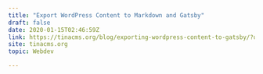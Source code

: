 ```yaml
---
title: "Export WordPress Content to Markdown and Gatsby"
draft: false
date: 2020-01-15T02:46:59Z
link: https://tinacms.org/blog/exporting-wordpress-content-to-gatsby/?utm_medium=RSS&utm_source=hune
site: tinacms.org
topic: Webdev  

---
```

